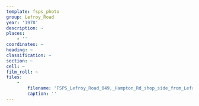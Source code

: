 ```yaml
---
template: fsps_photo
group: Lefroy_Road
year: '1978'
description: ~
places:
    - ''
coordinates: ~
heading: ~
classification: ~
section: ~
cell: ~
film_roll: ~
files:
    -
        filename: 'FSPS_Lefroy_Road_049,_Hampton_Rd_shop_side_from_Lefroy,_17-4-L,_1978.png'
        caption: ''
---
```

